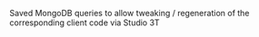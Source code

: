 Saved MongoDB queries to allow tweaking / regeneration of the corresponding client code via Studio 3T